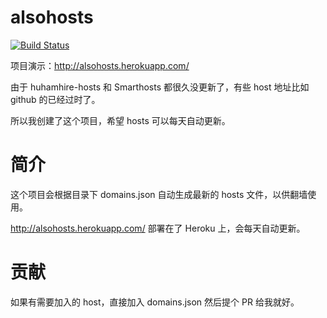 alsohosts
=

[![Build Status](https://travis-ci.org/alsotang/alsohosts.svg?branch=master)](https://travis-ci.org/alsotang/alsohosts)

项目演示：http://alsohosts.herokuapp.com/

由于 huhamhire-hosts 和 Smarthosts 都很久没更新了，有些 host 地址比如 github 的已经过时了。

所以我创建了这个项目，希望 hosts 可以每天自动更新。

简介
==

这个项目会根据目录下 domains.json 自动生成最新的 hosts 文件，以供翻墙使用。

http://alsohosts.herokuapp.com/ 部署在了 Heroku 上，会每天自动更新。

贡献
==

如果有需要加入的 host，直接加入 domains.json 然后提个 PR 给我就好。
